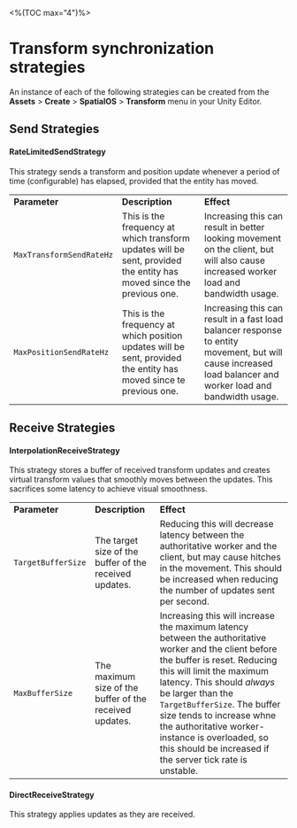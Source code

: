 <%(TOC max="4")%>
# Transform synchronization strategies

An instance of each of the following strategies can be created from the **Assets** > **Create** > **SpatialOS** > **Transform** menu in your Unity Editor.

## Send Strategies

#### RateLimitedSendStrategy

This strategy sends a transform and position update whenever a period of time (configurable) has elapsed, provided that the entity has moved.

| | | |
|---|---|---|
| **Parameter** | **Description** | **Effect** |
| `MaxTransformSendRateHz` | This is the frequency at which transform updates will be sent, provided the entity has moved since the previous one. | Increasing this can result in better looking movement on the client, but will also cause increased worker load and bandwidth usage. |
| `MaxPositionSendRateHz` | This is the frequency at which position updates will be sent, provided the entity has moved since te previous one. | Increasing this can result in a fast load balancer response to entity movement, but will cause increased load balancer and worker load and bandwidth usage. |

## Receive Strategies

#### InterpolationReceiveStrategy

This strategy stores a buffer of received transform updates and creates virtual transform values that smoothly moves between the updates. This sacrifices some latency to achieve visual smoothness.

| | | |
|---|---|---|
| **Parameter** | **Description** | **Effect** |
| `TargetBufferSize` | The target size of the buffer of the received updates. | Reducing this will decrease latency between the authoritative worker and the client, but may cause hitches in the movement. This should be increased when reducing the number of updates sent per second. |
| `MaxBufferSize` | The maximum size of the buffer of the received updates. | Increasing this will increase the maximum latency between the authoritative worker and the client before the buffer is reset. Reducing this will limit the maximum latency. This should _always_ be larger than the `TargetBufferSize`. The buffer size tends to increase whne the authoritative worker-instance is overloaded, so this should be increased if the server tick rate is unstable. |


#### DirectReceiveStrategy

This strategy applies updates as they are received.